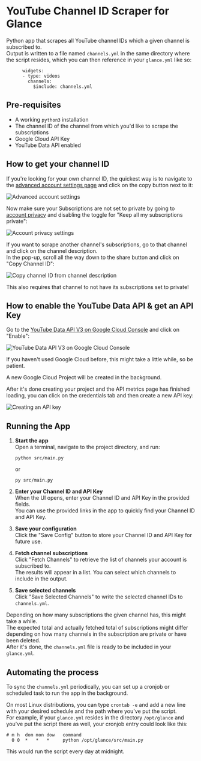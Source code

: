 # YouTube Channel ID Scraper for Glance

Python app that scrapes all YouTube channel IDs which a given channel is subscribed to.  
Output is written to a file named `channels.yml` in the same directory where the script resides, which you can then reference in your `glance.yml` like so:

```
      widgets:
      - type: videos
        channels:
          $include: channels.yml
```

## Pre-requisites
- A working `python3` installation
- The channel ID of the channel from which you'd like to scrape the subscriptions
- Google Cloud API Key
- YouTube Data API enabled

## How to get your channel ID
If you're looking for your own channel ID, the quickest way is to navigate to the [advanced account settings page](https://www.youtube.com/account_advanced) and click on the copy button next to it:

![Advanced account settings](https://github.com/user-attachments/assets/cc2d660b-d305-493d-87aa-d56874eda33b)

Now make sure your Subscriptions are not set to private by going to [account privacy](https://www.youtube.com/account_privacy) and disabling the toggle for "Keep all my subscriptions private":

![Account privacy settings](https://github.com/user-attachments/assets/3e1d7c63-f02c-4099-882c-4f9b7dcdefa6)

If you want to scrape another channel's subscriptions, go to that channel and click on the channel description.  
In the pop-up, scroll all the way down to the share button and click on "Copy Channel ID":

![Copy channel ID from channel description](https://github.com/user-attachments/assets/d2fa2165-82ac-40c2-ad82-c43b6f69e0aa)

This also requires that channel to not have its subscriptions set to private!

## How to enable the YouTube Data API & get an API Key
Go to the [YouTube Data API V3 on Google Cloud Console](https://console.cloud.google.com/apis/library/youtube.googleapis.com) and click on "Enable":

![YouTube Data API V3 on Google Cloud Console](https://github.com/user-attachments/assets/420f5f46-3182-4bc0-912f-fd1cb4ff33d5)

If you haven't used Google Cloud before, this might take a little while, so be patient.

A new Google Cloud Project will be created in the background.

After it's done creating your project and the API metrics page has finished loading, you can click on the credentials tab and then create a new API key:

![Creating an API key](https://github.com/user-attachments/assets/5c43206a-1c73-4185-a517-a4f24a7966d7)

## Running the App

1. **Start the app**  
   Open a terminal, navigate to the project directory, and run:
   ```
   python src/main.py
   ```
   or
   ```
   py src/main.py
   ```

2. **Enter your Channel ID and API Key**  
   When the UI opens, enter your Channel ID and API Key in the provided fields.  
   You can use the provided links in the app to quickly find your Channel ID and API Key.

3. **Save your configuration**  
   Click the "Save Config" button to store your Channel ID and API Key for future use.

4. **Fetch channel subscriptions**  
   Click "Fetch Channels" to retrieve the list of channels your account is subscribed to.  
   The results will appear in a list. You can select which channels to include in the output.

5. **Save selected channels**  
   Click "Save Selected Channels" to write the selected channel IDs to `channels.yml`.

Depending on how many subscriptions the given channel has, this might take a while.  
The expected total and actually fetched total of subscriptions might differ depending on how many channels in the subscription are private or have been deleted.  
After it's done, the `channels.yml` file is ready to be included in your `glance.yml`.

## Automating the process

To sync the `channels.yml` periodically, you can set up a cronjob or scheduled task to run the app in the background.

On most Linux distributions, you can type `crontab -e` and add a new line with your desired schedule and the path where you've put the script.  
For example, if your `glance.yml` resides in the directory `/opt/glance` and you've put the script there as well, your cronjob entry could look like this:
```
# m h  dom mon dow   command
  0 0  *   *   *     python /opt/glance/src/main.py
```

This would run the script every day at midnight.
